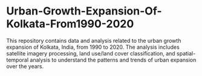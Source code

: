 # Urban-Growth-Expansion-Of-Kolkata-From1990-2020
This repository contains data and analysis related to the urban growth expansion of Kolkata, India, from 1990 to 2020. The analysis includes satellite imagery processing, land use/land cover classification, and spatial-temporal analysis to understand the patterns and trends of urban expansion over the years.
